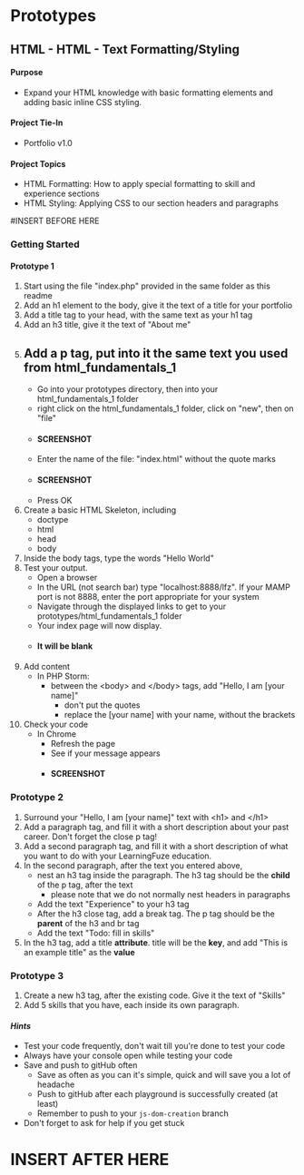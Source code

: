 # Prototypes

## HTML - HTML - Text Formatting/Styling

#### Purpose

- Expand your HTML knowledge with basic formatting elements and adding basic inline CSS styling.

#### Project Tie-In 

- Portfolio v1.0

#### Project Topics

- HTML Formatting: How to apply special formatting to skill and experience sections
- HTML Styling: Applying CSS to our section headers and paragraphs

#INSERT BEFORE HERE


### Getting Started

#### Prototype 1 

1. Start using the file "index.php" provided in the same folder as this readme
1. Add an h1 element to the body, give it the text of a title for your portfolio
1. Add a title tag to your head, with the same text as your h1 tag
1. Add an h3 title, give it the text of "About me"
1. Add a p tag, put into it the same text you used from html_fundamentals_1
	- 
	- Go into your prototypes directory, then into your html_fundamentals_1 folder
	- right click on the html_fundamentals_1 folder, click on "new", then on "file"
	- #### SCREENSHOT
	- Enter the name of the file: "index.html" without the quote marks
	- #### SCREENSHOT
	- Press OK
1. Create a basic HTML Skeleton, including
	- doctype
	- html
	- head
	- body
1. Inside the body tags, type the words "Hello World"
1. Test your output.  
	- Open a browser
	- In the URL (not search bar) type "localhost:8888/lfz".  If your MAMP port is not 8888, enter the port appropriate for your system
	- Navigate through the displayed links to get to your prototypes/html_fundamentals_1 folder
	- Your index page will now display.  
	- #### It will be blank
1. Add content
	- In PHP Storm:
		- between the &lt;body&gt; and &lt;/body&gt; tags, add "Hello, I am [your name]" 
			- don't put the quotes
			- replace the [your name] with your name, without the brackets
1. Check your code
	- In Chrome
		- Refresh the page
		- See if your message appears
		- #### SCREENSHOT
		

### Prototype 2

1. Surround your "Hello, I am [your name]" text with &lt;h1&gt;  and &lt;/h1&gt;
2. Add a paragraph tag, and fill it with a short description about your past career.  Don't forget the close p tag!
3. Add a second paragraph tag, and fill it with a short description of what you want to do with your LearningFuze education.
4. In the second paragraph, after the text you entered above, 
	- nest an h3 tag inside the paragraph.  The h3 tag should be the **child** of the p tag, after the text
		- please note that we do not normally nest headers in paragraphs
	- Add the text "Experience" to your h3 tag
	- After the h3 close tag, add a break tag.  The p tag should be the **parent** of the h3 and br tag  
	- Add the text "Todo: fill in skills"
1. In the h3 tag, add a title **attribute**.  title will be the **key**, and add "This is an example title" as the **value**

### Prototype 3

1. Create a new h3 tag, after the existing code.  Give it the text of "Skills"
2. Add 5 skills that you have, each inside its own paragraph.

#### *Hints*

- Test your code frequently, don't wait till you're done to test your code
- Always have your console open while testing your code
- Save and push to gitHub often
	- Save as often as you can it's simple, quick and will save you a lot of headache
	- Push to gitHub after each playground is successfully created (at least)
	- Remember to push to your `js-dom-creation` branch
- Don't forget to ask for help if you get stuck

# INSERT AFTER HERE
